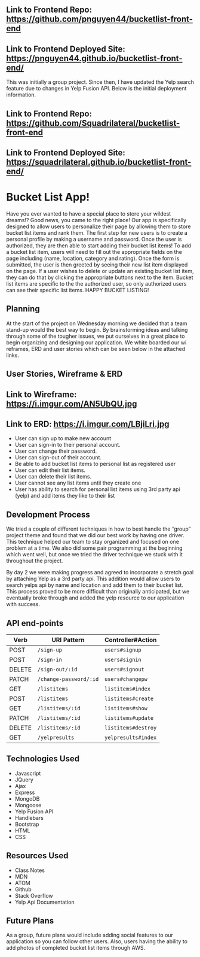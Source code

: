 ## Link to Frontend Repo: https://github.com/pnguyen44/bucketlist-front-end
## Link to Frontend Deployed Site: https://pnguyen44.github.io/bucketlist-front-end/

This was initially a group project. Since then, I have updated the Yelp search feature due to changes in Yelp Fusion API.  Below is the initial deployment information.

## Link to Frontend Repo: https://github.com/Squadrilateral/bucketlist-front-end
## Link to Frontend Deployed Site: https://squadrilateral.github.io/bucketlist-front-end/


# Bucket List App!

Have you ever wanted to have a special place to store your wildest dreams!? Good news, you came to the right place! Our app is specifically designed to allow users to personalize their page by allowing them to store bucket list items and rank them. The first step for new users is to create a personal profile by making a username and password. Once the user is authorized, they are then able to start adding their bucket list items! To add a bucket list item, users will need to fill out the appropriate fields on the page including (name, location, category and rating). Once the form is submitted, the user is then greeted by seeing their new list item displayed on the page. If a user wishes to delete or update an existing bucket list item, they can do that by clicking the appropriate buttons next to the item. Bucket list items are specific to the the authorized user, so only authorized users can see their specific list items. HAPPY BUCKET LISTING!


## Planning

At the start of the project on Wednesday morning we decided that a team stand-up would the best way to begin. By brainstorming ideas and talking through some of the tougher issues, we put ourselves in a great place to begin organizing and designing our application. We white boarded our wi reframes, ERD and user stories which can be seen below in the attached links.

## User Stories, Wireframe & ERD

## Link to Wireframe: https://i.imgur.com/AN5UbQU.jpg
## Link to ERD: https://i.imgur.com/LBjiLri.jpg

- User can sign up to make new account
- User can sign-in to their personal account.
- User can change their password.
- User can sign-out of their account.
- Be able to add bucket list items to personal list as registered user
- User can edit their list items.
- User can delete their list items.
- User cannot see any list items until they create one
- User has ability to search for personal list items using 3rd party api (yelp) and add items they like to their list

## Development Process

We tried a couple of different techniques in how to best handle the “group” project theme and found that we did our best work by having one driver. This technique helped our team to stay organized and focused on one problem at a time. We also did some pair programming at the beginning which went well, but once we tried the driver technique we stuck with it throughout the project.

By day 2 we were making progress and agreed to incorporate a stretch goal by attaching Yelp as a 3rd party api. This addition would allow users to search yelps api by name and location and add them to their bucket list. This process proved to be more difficult than originally anticipated, but we eventually broke through and added the yelp resource to our application with success.

## API end-points

| Verb   | URI Pattern            | Controller#Action |
|--------|------------------------|-------------------|
| POST   | `/sign-up`             | `users#signup`    |
| POST   | `/sign-in`             | `users#signin`    |
| DELETE | `/sign-out/:id`        | `users#signout`   |
| PATCH  | `/change-password/:id` | `users#changepw`  |
| GET    | `/listitems`           | `listitems#index` |
| POST   | `/listitems`           | `listitems#create`|
| GET    | `/listitems/:id`       | `listitems#show`  |
| PATCH  | `/listitems/:id`       | `listitems#update`|
| DELETE | `/listitems/:id`       | `listitems#destroy` |
| GET    | `/yelpresults`         | `yelpresults#index` |

## Technologies Used

- Javascript
- JQuery
- Ajax
- Express
- MongoDB
- Mongoose
- Yelp Fusion API
- Handlebars
- Bootstrap
- HTML
- CSS


## Resources Used

- Class Notes
- MDN
- ATOM
- Github
- Stack Overflow
- Yelp Api Documentation

## Future Plans

As a group, future plans would include adding social features to our application
so you can follow other users. Also, users having the ability to add photos of completed bucket list items through AWS.

